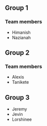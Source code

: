 ## Group 1

### Team members

- Himanish
- Nazianah

## Group 2

### Team members

- Alexis
- Tanikete

## Group 3

- Jeremy
- Jevin
- Lorshinee
